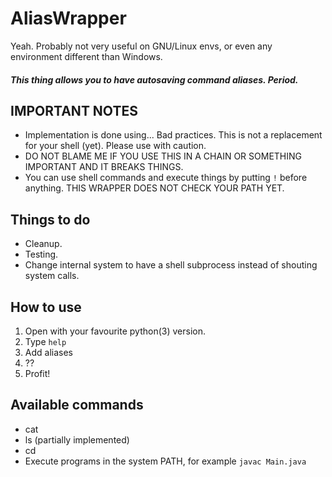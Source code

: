 # AliasWrapper

Yeah.
Probably not very useful on GNU/Linux envs, or even any environment different than Windows.
##### This thing allows you to have autosaving command aliases. Period.


## IMPORTANT NOTES
* Implementation is done using... Bad practices. This is not a replacement for your shell (yet). Please use with caution.
* DO NOT BLAME ME IF YOU USE THIS IN A CHAIN OR SOMETHING IMPORTANT AND IT BREAKS THINGS.
* You can use shell commands and execute things by putting `!` before anything. THIS WRAPPER DOES NOT CHECK YOUR PATH YET.


## Things to do
* Cleanup.
* Testing.
* Change internal system to have a shell subprocess instead of shouting system calls.


## How to use
1. Open with your favourite python(3) version.
2. Type `help`
3. Add aliases
4. ??
5. Profit!

## Available commands
* cat
* ls (partially implemented)
* cd
* Execute programs in the system PATH, for example `javac Main.java`